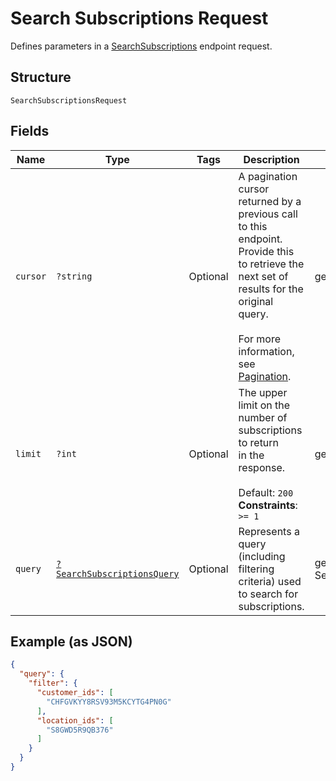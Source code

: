 
# Search Subscriptions Request

Defines parameters in a
[SearchSubscriptions](#endpoint-subscriptions-searchsubscriptions) endpoint
request.

## Structure

`SearchSubscriptionsRequest`

## Fields

| Name | Type | Tags | Description | Getter | Setter |
|  --- | --- | --- | --- | --- | --- |
| `cursor` | `?string` | Optional | A pagination cursor returned by a previous call to this endpoint.<br>Provide this to retrieve the next set of results for the original query.<br><br>For more information, see [Pagination](https://developer.squareup.com/docs/working-with-apis/pagination). | getCursor(): ?string | setCursor(?string cursor): void |
| `limit` | `?int` | Optional | The upper limit on the number of subscriptions to return<br>in the response.<br><br>Default: `200`<br>**Constraints**: `>= 1` | getLimit(): ?int | setLimit(?int limit): void |
| `query` | [`?SearchSubscriptionsQuery`](/doc/models/search-subscriptions-query.md) | Optional | Represents a query (including filtering criteria) used to search for subscriptions. | getQuery(): ?SearchSubscriptionsQuery | setQuery(?SearchSubscriptionsQuery query): void |

## Example (as JSON)

```json
{
  "query": {
    "filter": {
      "customer_ids": [
        "CHFGVKYY8RSV93M5KCYTG4PN0G"
      ],
      "location_ids": [
        "S8GWD5R9QB376"
      ]
    }
  }
}
```

